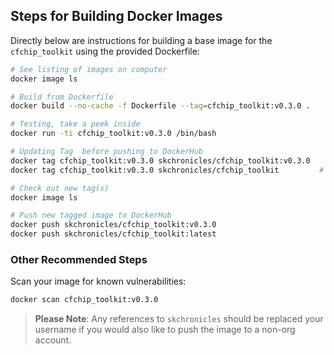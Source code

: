 ## Steps for Building Docker Images

Directly below are instructions for building a base image for the `cfchip_toolkit` using the provided Dockerfile:

```bash
# See listing of images on computer
docker image ls

# Build from Dockerfile
docker build --no-cache -f Dockerfile --tag=cfchip_toolkit:v0.3.0 .

# Testing, take a peek inside
docker run -ti cfchip_toolkit:v0.3.0 /bin/bash

# Updating Tag  before pushing to DockerHub
docker tag cfchip_toolkit:v0.3.0 skchronicles/cfchip_toolkit:v0.3.0
docker tag cfchip_toolkit:v0.3.0 skchronicles/cfchip_toolkit         # latest

# Check out new tag(s)
docker image ls

# Push new tagged image to DockerHub
docker push skchronicles/cfchip_toolkit:v0.3.0
docker push skchronicles/cfchip_toolkit:latest
```

### Other Recommended Steps

Scan your image for known vulnerabilities:

```bash
docker scan cfchip_toolkit:v0.3.0
```

> **Please Note**: Any references to `skchronicles` should be replaced your username if you would also like to push the image to a non-org account.

